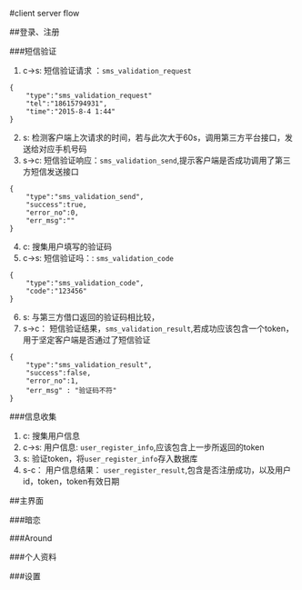 #client server flow

##登录、注册

###短信验证

1. c->s: 短信验证请求 ：`sms_validation_request`

```
{
	"type":"sms_validation_request"
	"tel":"18615794931",
	"time":"2015-8-4 1:44"
}
```


2. s: 检测客户端上次请求的时间，若与此次大于60s，调用第三方平台接口，发送给对应手机号码
3. s->c: 短信验证响应：`sms_validation_send`,提示客户端是否成功调用了第三方短信发送接口

```
{
	"type":"sms_validation_send",
	"success":true,
	"error_no":0,
	"err_msg":""
}
```

4. c: 搜集用户填写的验证码
5. c->s: 短信验证吗：: `sms_validation_code`
```
{
	"type":"sms_validation_code",
	"code":"123456"
}
```

6. s: 与第三方借口返回的验证码相比较，
7. s->c： 短信验证结果，`sms_validation_result`,若成功应该包含一个token，用于坚定客户端是否通过了短信验证


```
{
	"type":"sms_validation_result",
	"success":false,
	"error_no":1,
	"err_msg" : "验证码不符"
}
```

###信息收集
1. c: 搜集用户信息
2. c->s: 用户信息: `user_register_info`,应该包含上一步所返回的token
3. s: 验证token，将`user_register_info`存入数据库
4. s-c： 用户信息结果： `user_register_result`,包含是否注册成功，以及用户id，token，token有效日期


##主界面

###暗恋

###Around

###个人资料

###设置
